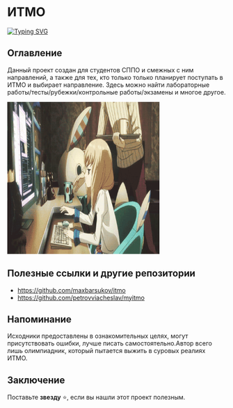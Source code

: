 # ИТМО
[![Typing SVG](https://readme-typing-svg.herokuapp.com?color=%2336BCF7&width=500&lines=Институт+Тёплых+Мужских+Отношений)](https://git.io/typing-svg)
## Оглавление
Данный проект создан для студентов СППО и смежных с ним направлений, а также для тех, кто только только планирует поступать в ИТМО и выбирает направление.
Здесь можно найти лабораторные работы/тесты/рубежки/контрольные работы/экзамены и многое другое.

<img alt="Let's all love Lain!" src="https://github.com/Gastozavr/itmo/blob/main/pictures/main.gif" height="350" width="350">

## Полезные ссылки и другие репозитории
- https://github.com/maxbarsukov/itmo
- https://github.com/petrovviacheslav/myitmo

## Напоминание
Исходники предоставлены в ознакомительных целях, могут присутствовать ошибки, лучше писать самостоятельно.Автор всего лишь олимпиадник, который пытается выжить в суровых реалиях ИТМО.
## Заключение
Поставьте **звезду** ⭐, если вы нашли этот проект полезным.
